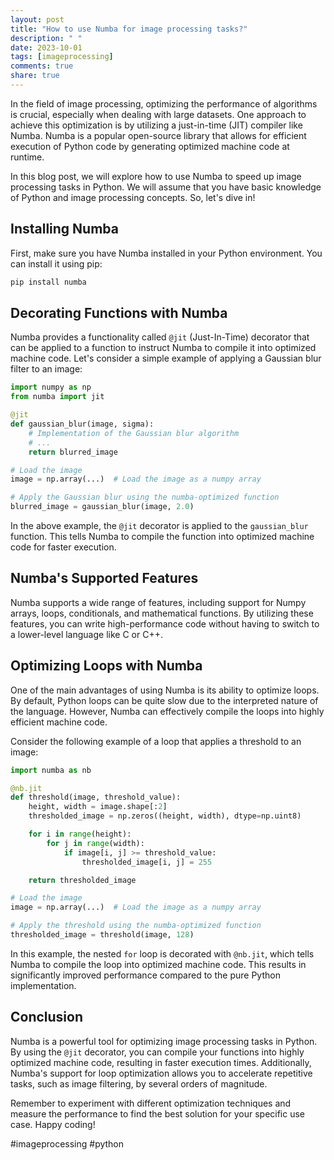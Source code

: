 ```yaml
---
layout: post
title: "How to use Numba for image processing tasks?"
description: " "
date: 2023-10-01
tags: [imageprocessing]
comments: true
share: true
---
```


In the field of image processing, optimizing the performance of algorithms is crucial, especially when dealing with large datasets. One approach to achieve this optimization is by utilizing a just-in-time (JIT) compiler like Numba. Numba is a popular open-source library that allows for efficient execution of Python code by generating optimized machine code at runtime.

In this blog post, we will explore how to use Numba to speed up image processing tasks in Python. We will assume that you have basic knowledge of Python and image processing concepts. So, let's dive in!

## Installing Numba

First, make sure you have Numba installed in your Python environment. You can install it using pip:

```sh
pip install numba
```

## Decorating Functions with Numba

Numba provides a functionality called `@jit` (Just-In-Time) decorator that can be applied to a function to instruct Numba to compile it into optimized machine code. Let's consider a simple example of applying a Gaussian blur filter to an image:

```python
import numpy as np
from numba import jit

@jit
def gaussian_blur(image, sigma):
    # Implementation of the Gaussian blur algorithm
    # ...
    return blurred_image

# Load the image
image = np.array(...)  # Load the image as a numpy array

# Apply the Gaussian blur using the numba-optimized function
blurred_image = gaussian_blur(image, 2.0)
```
In the above example, the `@jit` decorator is applied to the `gaussian_blur` function. This tells Numba to compile the function into optimized machine code for faster execution.

## Numba's Supported Features

Numba supports a wide range of features, including support for Numpy arrays, loops, conditionals, and mathematical functions. By utilizing these features, you can write high-performance code without having to switch to a lower-level language like C or C++.

## Optimizing Loops with Numba

One of the main advantages of using Numba is its ability to optimize loops. By default, Python loops can be quite slow due to the interpreted nature of the language. However, Numba can effectively compile the loops into highly efficient machine code.

Consider the following example of a loop that applies a threshold to an image:

```python
import numba as nb

@nb.jit
def threshold(image, threshold_value):
    height, width = image.shape[:2]
    thresholded_image = np.zeros((height, width), dtype=np.uint8)

    for i in range(height):
        for j in range(width):
            if image[i, j] >= threshold_value:
                thresholded_image[i, j] = 255

    return thresholded_image

# Load the image
image = np.array(...)  # Load the image as a numpy array

# Apply the threshold using the numba-optimized function
thresholded_image = threshold(image, 128)
```

In this example, the nested `for` loop is decorated with `@nb.jit`, which tells Numba to compile the loop into optimized machine code. This results in significantly improved performance compared to the pure Python implementation.

## Conclusion

Numba is a powerful tool for optimizing image processing tasks in Python. By using the `@jit` decorator, you can compile your functions into highly optimized machine code, resulting in faster execution times. Additionally, Numba's support for loop optimization allows you to accelerate repetitive tasks, such as image filtering, by several orders of magnitude.

Remember to experiment with different optimization techniques and measure the performance to find the best solution for your specific use case. Happy coding!

#imageprocessing #python
